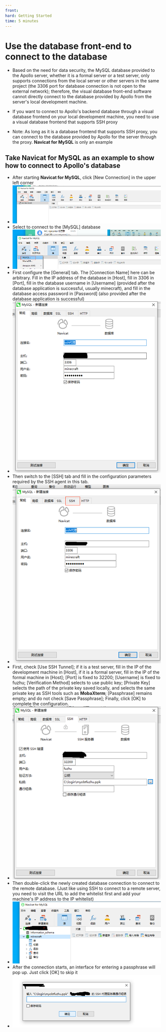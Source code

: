 ```yaml
--- 
front: 
hard: Getting Started 
time: 5 minutes 
--- 
```


# Use the database front-end to connect to the database 

* Based on the need for data security, the MySQL database provided to the Apollo server, whether it is a formal server or a test server, only supports connections from the local server or other servers in the same project (the 3306 port for database connection is not open to the external network); therefore, the visual database front-end software cannot directly connect to the database provided by Apollo from the server's local development machine. 

* If you want to connect to Apollo's backend database through a visual database frontend on your local development machine, you need to use a visual database frontend that supports SSH proxy 

* Note: As long as it is a database frontend that supports SSH proxy, you can connect to the database provided by Apollo for the server through the proxy. **Navicat for MySQL** is only an example 


## Take Navicat for MySQL as an example to show how to connect to Apollo's database 
- After starting **Navicat for MySQL**, click [New Connection] in the upper left corner 
- ![](./images/ssh_proxy01.png) 
- Select to connect to the [MySQL] database 
- ![](./images/ssh_proxy02.png) 
- First configure the [General] tab. The [Connection Name] here can be arbitrary. Fill in the IP address of the database in [Host], fill in 3306 in [Port], fill in the database username in [Username] (provided after the database application is successful, usually minecraft), and fill in the database access password in [Password] (also provided after the database application is successful) 
- ![](./images/ssh_proxy03.png) 
- Then switch to the [SSH] tab and fill in the configuration parameters required by the SSH agent in this tab. 
- ![](./images/ssh_proxy04.png) 
- First, check [Use SSH Tunnel]; if it is a test server, fill in the IP of the development machine in [Host], if it is a formal server, fill in the IP of the formal machine in [Host]; [Port] is fixed to 32200; [Username] is fixed to fuzhu; [Verification Method] selects to use public key; [Private Key] selects the path of the private key saved locally, and selects the same private key as SSH tools such as **MobaXterm**; [Passphrase] remains empty; and do not check [Save Passphrase]; Finally, click [OK] to complete the configuration. 
- ![](./images/ssh_proxy05.png) 
- Then double-click the newly created database connection to connect to the remote database. (Just like using SSH to connect to a remote server, you need to visit the URL to add the whitelist first and add your machine's IP address to the IP whitelist) 
- ![](./images/ssh_proxy06.png) 
- After the connection starts, an interface for entering a passphrase will pop up. Just click [OK] to skip it 
- ![](./images/ssh_proxy07.png) 

